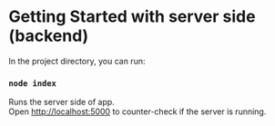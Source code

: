 # Getting Started with server side (backend)

In the project directory, you can run:

### `node index`

Runs the server side of app.\
Open [http://localhost:5000](http://localhost:5000) to counter-check if the server is running.
